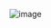 ![image](https://user-images.githubusercontent.com/101611468/187299224-4b114c96-e77e-49fb-a5a7-a508595339ce.png)
